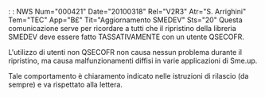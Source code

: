  :  : NWS Num="000421" Date="20100318" Rel="V2R3" Atr="S. Arrighini" Tem="TEC" App="B£" Tit="Aggiornamento SMEDEV" Sts="20"
Questa comunicazione serve per ricordare a tutti che il ripristino della libreria SMEDEV deve essere fatto TASSATIVAMENTE con un utente QSECOFR.

L'utilizzo di utenti non QSECOFR non causa nessun problema durante il ripristino, ma causa malfunzionamenti diffisi in varie applicazioni di Sme.up.

Tale comportamento è chiaramento indicato nelle istruzioni di rilascio (da sempre) e va rispettato
alla lettera.
